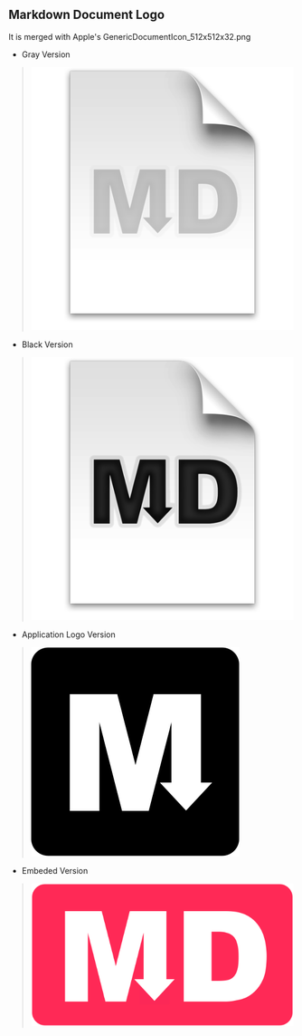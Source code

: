 ## Markdown Document Logo

It is merged with Apple's GenericDocumentIcon_512x512x32.png

* Gray Version
> ![Gray](images/MarkdownDocumentIcon_Gray_512x512x32.png)

* Black Version
> ![Black](images/MarkdownDocumentIcon_Black_512x512x32.png)


* Application Logo Version
> ![Black](images/markdown.png)

* Embeded Version
> ![Black](images/markdown-large.png)